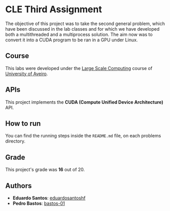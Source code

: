 # CLE Third Assignment

The objective of this project was to take the second general problem, which have been discussed in the lab classes and for which we have developed both a multithreaded and a multiprocess solution. The aim now was to convert it into a CUDA program to be ran in a GPU under Linux.

## Course
This labs were developed under the [Large Scale Computing](https://www.ua.pt/en/uc/13638) course of [University of Aveiro](https://www.ua.pt/).

## APIs

This project implements the **CUDA (Compute Unified Device Architecture)** API.

## How to run
You can find the running steps inside the `README.md` file, on each problems directory.

## Grade 
This project's grade was **16** out of 20.

## Authors
* **Eduardo Santos**: [eduardosantoshf](https://github.com/eduardosantoshf)
* **Pedro Bastos**: [bastos-01](https://github.com/bastos-01)
